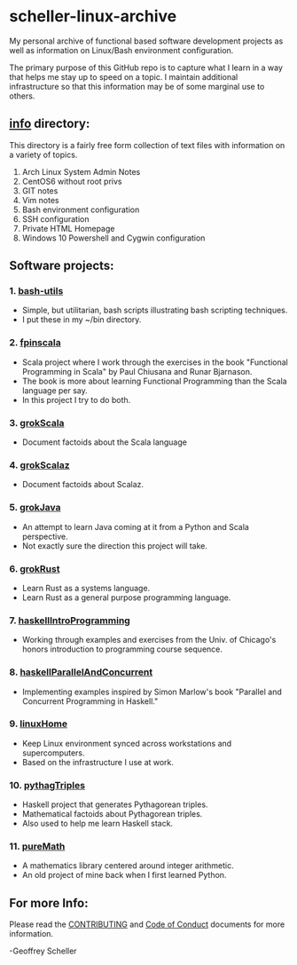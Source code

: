 # scheller-linux-archive
My personal archive of functional based software development projects
as well as information on Linux/Bash environment configuration.

The primary purpose of this GitHub repo is to capture what I learn
in a way that helps me stay up to speed on a topic.  I maintain
additional infrastructure so that this information may be of some
marginal use to others.

## [info](info/) directory:
This directory is a fairly free form collection of
text files with information on a variety of topics.

1. Arch Linux System Admin Notes
2. CentOS6 without root privs
3. GIT notes
4. Vim notes
5. Bash environment configuration
6. SSH configuration
7. Private HTML Homepage 
8. Windows 10 Powershell and Cygwin configuration

## Software projects:
### 1. [bash-utils](bash-utils/)
* Simple, but utilitarian, bash scripts illustrating bash scripting techniques.
* I put these in my ~/bin directory.

### 2. [fpinscala](fpinscala/)
* Scala project where I work through the exercises in the book
  "Functional Programming in Scala" by Paul Chiusana and Runar Bjarnason.
* The book is more about learning Functional Programming than the
  Scala language per say.
* In this project I try to do both.

### 3. [grokScala](grokScala/)
* Document factoids about the Scala language

### 4. [grokScalaz](grokScalaz/)
* Document factoids about Scalaz.

### 5. [grokJava](grokJava/)
* An attempt to learn Java coming at it from a Python and Scala perspective.
* Not exactly sure the direction this project will take.

### 6. [grokRust](grokRust/)
* Learn Rust as a systems language.
* Learn Rust as a general purpose programming language.

### 7. [haskellIntroProgramming](haskellIntroProgramming)
* Working through examples and exercises from the Univ. of Chicago's
  honors introduction to programming course sequence.

### 8. [haskellParallelAndConcurrent](haskellParallelAndConcurrent)
* Implementing examples inspired by Simon Marlow's book
  "Parallel and Concurrent Programming in Haskell."

### 9. [linuxHome](linuxHome/)
* Keep Linux environment synced across workstations and supercomputers.
* Based on the infrastructure I use at work.

### 10. [pythagTriples](pythagTriples/)
* Haskell project that generates Pythagorean triples.
* Mathematical factoids about Pythagorean triples.
* Also used to help me learn Haskell stack.

### 11. [pureMath](pureMath/)
* A mathematics library centered around integer arithmetic.
* An old project of mine back when I first learned Python.

## For more Info:
Please read the
[CONTRIBUTING](CONTRIBUTING.md)
and
[Code of Conduct](CODE_OF_CONDUCT.md)
documents for more information.

-Geoffrey Scheller
